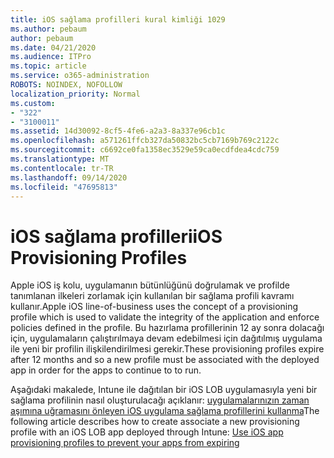 ```yaml
---
title: iOS sağlama profilleri kural kimliği 1029
ms.author: pebaum
author: pebaum
ms.date: 04/21/2020
ms.audience: ITPro
ms.topic: article
ms.service: o365-administration
ROBOTS: NOINDEX, NOFOLLOW
localization_priority: Normal
ms.custom:
- "322"
- "3100011"
ms.assetid: 14d30092-8cf5-4fe6-a2a3-8a337e96cb1c
ms.openlocfilehash: a571261ffcb327da50832bc5cb7169b769c2122c
ms.sourcegitcommit: c6692ce0fa1358ec3529e59ca0ecdfdea4cdc759
ms.translationtype: MT
ms.contentlocale: tr-TR
ms.lasthandoff: 09/14/2020
ms.locfileid: "47695813"
---
```

# <a name="ios-provisioning-profiles"></a><span data-ttu-id="636a3-102">iOS sağlama profilleri</span><span class="sxs-lookup"><span data-stu-id="636a3-102">iOS Provisioning Profiles</span></span>

<span data-ttu-id="636a3-103">Apple iOS iş kolu, uygulamanın bütünlüğünü doğrulamak ve profilde tanımlanan ilkeleri zorlamak için kullanılan bir sağlama profili kavramı kullanır.</span><span class="sxs-lookup"><span data-stu-id="636a3-103">Apple iOS line-of-business uses the concept of a provisioning profile which is used to validate the integrity of the application and enforce policies defined in the profile.</span></span> <span data-ttu-id="636a3-104">Bu hazırlama profillerinin 12 ay sonra dolacağı için, uygulamaların çalıştırılmaya devam edebilmesi için dağıtılmış uygulama ile yeni bir profilin ilişkilendirilmesi gerekir.</span><span class="sxs-lookup"><span data-stu-id="636a3-104">These provisioning profiles expire after 12 months and so a new profile must be associated with the deployed app in order for the apps to continue to to run.</span></span>
  
<span data-ttu-id="636a3-105">Aşağıdaki makalede, Intune ile dağıtılan bir iOS LOB uygulamasıyla yeni bir sağlama profilinin nasıl oluşturulacağı açıklanır: [uygulamalarınızın zaman aşımına uğramasını önleyen iOS uygulama sağlama profillerini kullanma](https://docs.microsoft.com/intune/app-provisioning-profile-ios)</span><span class="sxs-lookup"><span data-stu-id="636a3-105">The following article describes how to create associate a new provisioning profile with an iOS LOB app deployed through Intune: [Use iOS app provisioning profiles to prevent your apps from expiring](https://docs.microsoft.com/intune/app-provisioning-profile-ios)</span></span>
  